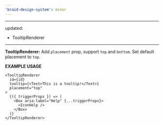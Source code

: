 ```yaml
---
'braid-design-system': minor
---
```


---
updated:
  - TooltipRenderer
---

**TooltipRenderer:** Add `placement` prop, support `top` and `bottom`. Set default placement to `top`.

**EXAMPLE USAGE**

```tsx
<TooltipRenderer
  id={id}
  tooltip={<Text>This is a tooltip!</Text>}
  placement="top"
>
  {({ triggerProps }) => (
    <Box aria-label="Help" {...triggerProps}>
      <IconHelp />
    </Box>
  )}
</TooltipRenderer>
```
